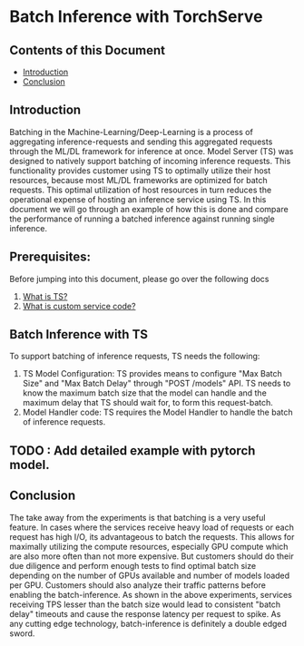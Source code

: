 # Batch Inference with TorchServe

## Contents of this Document
* [Introduction](#introduction)
* [Conclusion](#conclusion)   

## Introduction

Batching in the Machine-Learning/Deep-Learning is a process of aggregating inference-requests and sending this aggregated requests through the ML/DL framework for inference at once.
Model Server (TS) was designed to natively support batching of incoming inference requests. This functionality provides customer using TS to optimally utilize their host resources, because most ML/DL frameworks
are optimized for batch requests. This optimal utilization of host resources in turn reduces the operational expense of hosting an inference service using TS. In this document we will go through an example of how this is done
and compare the performance of running a batched inference against running single inference.

## Prerequisites:
Before jumping into this document, please go over the following docs
1. [What is TS?](../README.md)
1. [What is custom service code?](custom_service.md)

## Batch Inference with TS
To support batching of inference requests, TS needs the following:
1. TS Model Configuration: TS provides means to configure "Max Batch Size" and "Max Batch Delay" through "POST /models" API. 
   TS needs to know the maximum batch size that the model can handle and the maximum delay that TS should wait for, to form this request-batch. 
2. Model Handler code: TS requires the Model Handler to handle the batch of inference requests. 

## TODO : Add detailed example with pytorch model.

## Conclusion
The take away from the experiments is that batching is a very useful feature. In cases where the services receive heavy load of requests or each request has high I/O, its advantageous
to batch the requests. This allows for maximally utilizing the compute resources, especially GPU compute which are also more often than not more expensive. But customers should
do their due diligence and perform enough tests to find optimal batch size depending on the number of GPUs available and number of models loaded per GPU. Customers should also
analyze their traffic patterns before enabling the batch-inference. As shown in the above experiments, services receiving TPS lesser than the batch size would lead to consistent
"batch delay" timeouts and cause the response latency per request to spike. As any cutting edge technology, batch-inference is definitely a double edged sword. 

   
